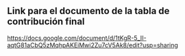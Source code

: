 ## Link para el documento de la tabla de contribución final

https://docs.google.com/document/d/1tKgR-5_II-aqtG81aCbQ5zMqhpAKEiMwi2Zu7cV5Ak8/edit?usp=sharing
